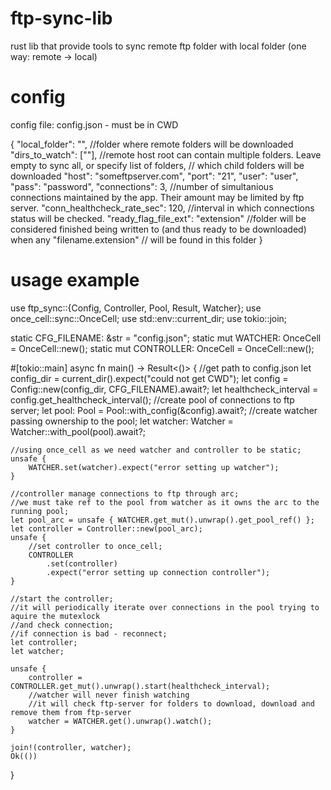 # ftp-sync-lib
rust lib that provide tools to sync remote ftp folder with local folder (one way: remote -> local)

# config 
config file: config.json - must be in CWD

{
  "local_folder": "",  //folder where remote folders will be downloaded
  "dirs_to_watch": [""], //remote host root can contain multiple folders. Leave empty to sync all, or specify list of folders, 
                         // which child folders will be downloaded
  "host": "someftpserver.com",
  "port": "21",
  "user": "user",
  "pass": "password",
  "connections": 3, //number of simultanious connections maintained by the app. Their amount may be limited by ftp server.
  "conn_healthcheck_rate_sec": 120,  //interval in which connections status will be checked.
  "ready_flag_file_ext": "extension" //folder will be considered finished being written to (and thus ready to be downloaded) when any "filename.extension" 
                                     // will  be found in this folder
}

# usage example

use ftp_sync::{Config, Controller, Pool, Result, Watcher};
use once_cell::sync::OnceCell;
use std::env::current_dir;
use tokio::join;

static CFG_FILENAME: &str = "config.json";
static mut WATCHER: OnceCell<Watcher> = OnceCell::new();
static mut CONTROLLER: OnceCell<Controller> = OnceCell::new();

#[tokio::main]
async fn main() -> Result<()> {
    //get path to config.json
    let config_dir = current_dir().expect("could not get CWD");
    let config = Config::new(config_dir, CFG_FILENAME).await?;
    let healthcheck_interval = config.get_healthcheck_interval();
    //create pool of connections to ftp server;
    let pool: Pool = Pool::with_config(&config).await?;
    //create watcher passing ownership to the pool;
    let watcher: Watcher = Watcher::with_pool(pool).await?;

    //using once_cell as we need watcher and controller to be static;
    unsafe {
        WATCHER.set(watcher).expect("error setting up watcher");
    }

    //controller manage connections to ftp through arc;
    //we must take ref to the pool from watcher as it owns the arc to the running pool;
    let pool_arc = unsafe { WATCHER.get_mut().unwrap().get_pool_ref() };
    let controller = Controller::new(pool_arc);
    unsafe {
        //set controller to once_cell;
        CONTROLLER
            .set(controller)
            .expect("error setting up connection controller");
    }

    //start the controller;
    //it will periodically iterate over connections in the pool trying to aquire the mutexlock
    //and check connection;
    //if connection is bad - reconnect;
    let controller;
    let watcher;

    unsafe {
        controller = CONTROLLER.get_mut().unwrap().start(healthcheck_interval);
        //watcher will never finish watching
        //it will check ftp-server for folders to download, download and remove them from ftp-server
        watcher = WATCHER.get().unwrap().watch();
    }

    join!(controller, watcher);
    Ok(())
}

